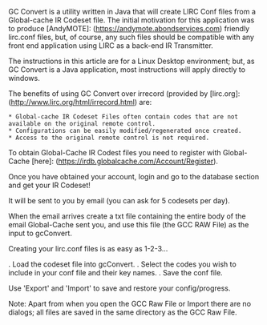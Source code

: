 GC Convert is a utility written in Java that will create LIRC Conf files from a Global-cache IR Codeset file. The initial motivation for this application was to produce [AndyMOTE]: (https://andymote.abondservices.com) friendly lirc.conf files, but, of course, any such files should be compatible with any front end application using LIRC as a back-end IR Transmitter.

The instructions in this article are for a Linux Desktop environment; but, as GC Convert is a Java application, most instructions will apply directly to windows.

The benefits of using GC Convert over irrecord (provided by [lirc.org]: (http://www.lirc.org/html/irrecord.html) are:

    * Global-cache IR Codeset Files often contain codes that are not available on the original remote control.
    * Configurations can be easily modified/regenerated once created.
    * Access to the original remote control is not required.

To obtain Global-Cache IR Codest files you need to register with Global-Cache [here]: (https://irdb.globalcache.com/Account/Register).

Once you have obtained your account, login and go to the database section and get your IR Codeset!

It will be sent to you by email (you can ask for 5 codesets per day).

When the email arrives create a txt file containing the entire body of the email Global-Cache sent you, and use this file (the GCC RAW File) as the input to gcConvert.

Creating your lirc.conf files is as easy as 1-2-3...

. Load the codeset file into gcConvert.
. Select the codes you wish to include in your conf file and their key names.
. Save the conf file.

Use 'Export' and 'Import' to save and restore your config/progress.

Note: Apart from when you open the GCC Raw File or Import there are no dialogs; all files are saved in the same directory as the GCC Raw File. 


